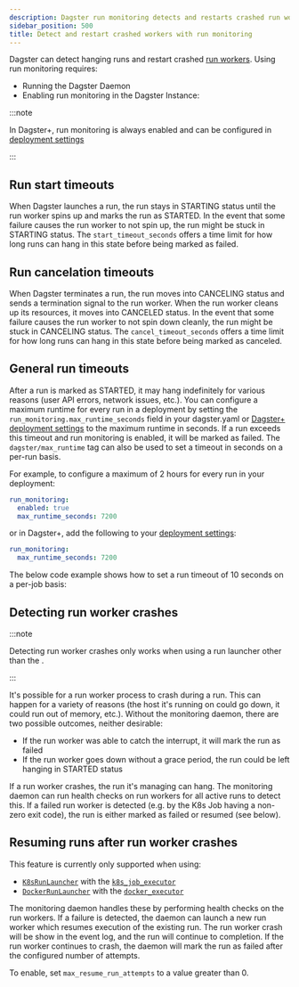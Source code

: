 ```yaml
---
description: Dagster run monitoring detects and restarts crashed run workers.
sidebar_position: 500
title: Detect and restart crashed workers with run monitoring
---
```


Dagster can detect hanging runs and restart crashed [run workers](/deployment/oss/oss-deployment-architecture#job-execution-flow). Using run monitoring requires:

- Running the Dagster Daemon
- Enabling run monitoring in the Dagster Instance:

<CodeExample
  path="docs_snippets/docs_snippets/deploying/dagster_instance/dagster.yaml"
  startAfter="start_run_monitoring"
  endBefore="end_run_monitoring"
/>

:::note

In Dagster+, run monitoring is always enabled and can be configured in [deployment settings](/deployment/dagster-plus/full-deployments/deployment-settings-reference)

:::

## Run start timeouts

When Dagster launches a run, the run stays in STARTING status until the run worker spins up and marks the run as STARTED. In the event that some failure causes the run worker to not spin up, the run might be stuck in STARTING status. The `start_timeout_seconds` offers a time limit for how long runs can hang in this state before being marked as failed.

## Run cancelation timeouts

When Dagster terminates a run, the run moves into CANCELING status and sends a termination signal to the run worker. When the run worker cleans up its resources, it moves into CANCELED status. In the event that some failure causes the run worker to not spin down cleanly, the run might be stuck in CANCELING status. The `cancel_timeout_seconds` offers a time limit for how long runs can hang in this state before being marked as canceled.

## General run timeouts

After a run is marked as STARTED, it may hang indefinitely for various reasons (user API errors, network issues, etc.). You can configure a maximum runtime for every run in a deployment by setting the `run_monitoring.max_runtime_seconds` field in your dagster.yaml or [Dagster+ deployment settings](/deployment/dagster-plus/full-deployments/deployment-settings-reference) to the maximum runtime in seconds. If a run exceeds this timeout and run monitoring is enabled, it will be marked as failed. The `dagster/max_runtime` tag can also be used to set a timeout in seconds on a per-run basis.

For example, to configure a maximum of 2 hours for every run in your deployment:

```yaml
run_monitoring:
  enabled: true
  max_runtime_seconds: 7200
```

or in Dagster+, add the following to your [deployment settings](/deployment/dagster-plus/full-deployments/deployment-settings-reference):

```yaml
run_monitoring:
  max_runtime_seconds: 7200
```

The below code example shows how to set a run timeout of 10 seconds on a per-job basis:

<CodeExample
  path="docs_snippets/docs_snippets/deploying/monitoring_daemon/run_timeouts.py"
  startAfter="start_timeout"
  endBefore="end_timeout"
  title="src/my_project/assets.py"
/>

## Detecting run worker crashes

:::note

Detecting run worker crashes only works when using a run launcher other than the <PyObject section="internals" module="dagster._core.launcher" object="DefaultRunLauncher" />.

:::

It's possible for a run worker process to crash during a run. This can happen for a variety of reasons (the host it's running on could go down, it could run out of memory, etc.). Without the monitoring daemon, there are two possible outcomes, neither desirable:

- If the run worker was able to catch the interrupt, it will mark the run as failed
- If the run worker goes down without a grace period, the run could be left hanging in STARTED status

If a run worker crashes, the run it's managing can hang. The monitoring daemon can run health checks on run workers for all active runs to detect this. If a failed run worker is detected (e.g. by the K8s Job having a non-zero exit code), the run is either marked as failed or resumed (see below).

## Resuming runs after run worker crashes

This feature is currently only supported when using:

- [`K8sRunLauncher`](/api/libraries/dagster-k8s#dagster_k8s.K8sRunLauncher) with the [`k8s_job_executor`](/api/libraries/dagster-k8s#dagster_k8s.k8s_job_executor)
- [`DockerRunLauncher`](/api/libraries/dagster-docker#dagster_docker.DockerRunLauncher) with the [`docker_executor`](/api/libraries/dagster-docker#dagster_docker.docker_executor)

The monitoring daemon handles these by performing health checks on the run workers. If a failure is detected, the daemon can launch a new run worker which resumes execution of the existing run. The run worker crash will be show in the event log, and the run will continue to completion. If the run worker continues to crash, the daemon will mark the run as failed after the configured number of attempts.

To enable, set `max_resume_run_attempts` to a value greater than 0.
